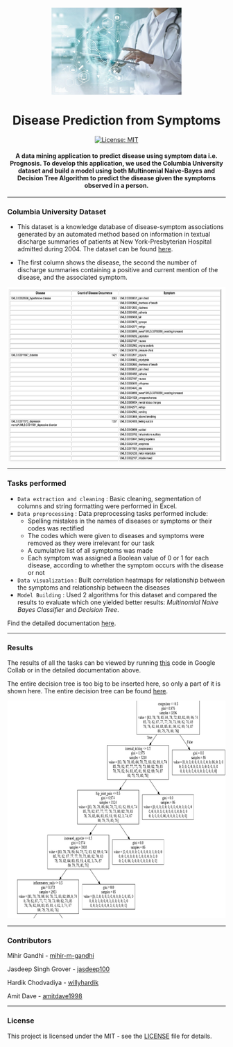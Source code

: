 <p align="center">
 <img height=200px src="./Images/disease-prediction.jpg" alt="Disease-Prediction">
</p>

<h1 align="center">Disease Prediction from Symptoms</h1>

<div align="center">

[![License: MIT](https://img.shields.io/badge/License-MIT-green.svg)](https://opensource.org/licenses/MIT)

<h4>A data mining application to predict disease using symptom data i.e. <strong>Prognosis</strong>. To develop this application, we used the <strong>Columbia University dataset</strong> and build a model using both Multinomial Naive-Bayes and Decision Tree Algorithm to predict the disease given the symptoms observed in a person.</h4>

</div>

-----------------------------------------
### Columbia University Dataset
 
* This dataset is a knowledge database of disease-symptom associations generated by an automated method based on information in textual discharge summaries of patients at New York-Presbyterian Hospital admitted during 2004. The dataset can be found [here](http://people.dbmi.columbia.edu/~friedma/Projects/DiseaseSymptomKB/index.html).

* The first column shows the disease, the second the number of discharge summaries containing a positive and current mention of the disease, and the associated symptom. 

<p align="center">
 <img height=400px src="./Images/dataset.png" alt="dataset">
</p>

------------------------------------------
### Tasks performed

- `Data extraction and cleaning` :  Basic cleaning, segmentation of columns and string formatting were performed in Excel. 
- `Data preprocessing` : Data preprocessing tasks performed include:
  * Spelling mistakes in the names of diseases or symptoms or their codes was rectified
  * The codes which were given to diseases and symptoms were removed as they were irrelevant for our task
  * A cumulative list of all symptoms was made 
  * Each symptom was assigned a Boolean value of 0 or 1 for each disease, according to whether the symptom occurs with the disease or not
- `Data visualization` : Built correlation heatmaps for relationship between the symptoms and relationship between the diseases
- `Model Building` : Used 2 algorithms for this dataset and compared the results to evaluate which one yielded better results: *Multinomial Naive Bayes Classifier* and *Decision Tree*.

Find the detailed documentation [here](./Disease_Prediction_from_Symptoms.pdf).

------------------------------------------
### Results

The results of all the tasks can be viewed by running [this](./Disease_Prediction_from_Symptoms.ipynb) code in Google Collab or in the detailed documentation above. 

The entire decision tree is too big to be inserted here, so only a part of it is shown here. The entire decision tree can be found [here](./Images/decision-tree-full.png).

<p align="center">
 <img height=500px src="./Images/decision-tree-part.png" alt="dataset">
</p>

------------------------------------------
### Contributors

Mihir Gandhi - [mihir-m-gandhi](https://github.com/mihir-m-gandhi)

Jasdeep Singh Grover - [jasdeep100](https://github.com/jasdeep100)

Hardik Chodvadiya - [willyhardik](https://github.com/willyhardik)

Amit Dave - [amitdave1998](https://github.com/amitdave1998)

------------------------------------------
### License
This project is licensed under the MIT - see the [LICENSE](./LICENSE) file for details.

